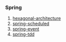 ### Spring

1. [hexagonal-architecture](https://zkdlu.tistory.com/4)
2. [spring-scheduled](https://zkdlu.github.io/2021-03-31/Spring-Scheduler/)
3. [spring-event](https://zkdlu.github.io/2021-03-29/Spring-Application-Event/)
4. [spring-tdd](https://zkdlu.tistory.com/8)
